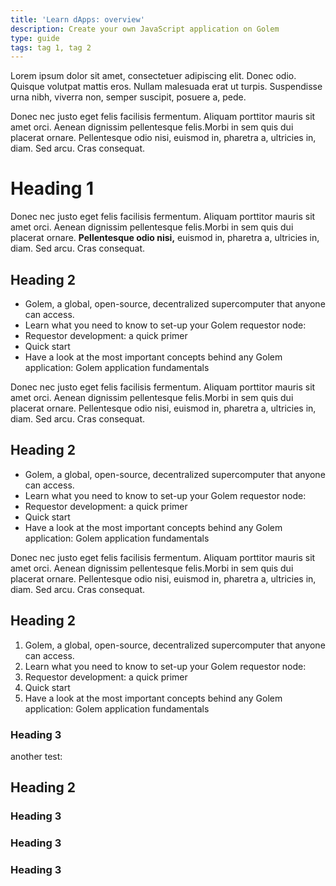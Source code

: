 ```yaml
---
title: 'Learn dApps: overview'
description: Create your own JavaScript application on Golem
type: guide
tags: tag 1, tag 2
---
```


Lorem ipsum dolor sit amet, consectetuer adipiscing elit. Donec odio. Quisque volutpat mattis eros. Nullam malesuada erat ut turpis. Suspendisse urna nibh, viverra non, semper suscipit, posuere a, pede.

Donec nec justo eget felis facilisis fermentum. Aliquam porttitor mauris sit amet orci. Aenean dignissim pellentesque felis.Morbi in sem quis dui placerat ornare. Pellentesque odio nisi, euismod in, pharetra a, ultricies in, diam. Sed arcu. Cras consequat.

# Heading 1

Donec nec justo eget felis facilisis fermentum. Aliquam porttitor mauris sit amet orci. Aenean dignissim pellentesque felis.Morbi in sem quis dui placerat ornare. **Pellentesque odio nisi,** euismod in, pharetra a, ultricies in, diam. Sed arcu. Cras consequat.

## Heading 2

- Golem, a global, open-source, decentralized supercomputer that anyone can access.
- Learn what you need to know to set-up your Golem requestor node:
- Requestor development: a quick primer
- Quick start
- Have a look at the most important concepts behind any Golem application: Golem application fundamentals

Donec nec justo eget felis facilisis fermentum. Aliquam porttitor mauris sit amet orci. Aenean dignissim pellentesque felis.Morbi in sem quis dui placerat ornare. Pellentesque odio nisi, euismod in, pharetra a, ultricies in, diam. Sed arcu. Cras consequat.

## Heading 2

- Golem, a global, open-source, decentralized supercomputer that anyone can access.
- Learn what you need to know to set-up your Golem requestor node:
- Requestor development: a quick primer
- Quick start
- Have a look at the most important concepts behind any Golem application: Golem application fundamentals

Donec nec justo eget felis facilisis fermentum. Aliquam porttitor mauris sit amet orci. Aenean dignissim pellentesque felis.Morbi in sem quis dui placerat ornare. Pellentesque odio nisi, euismod in, pharetra a, ultricies in, diam. Sed arcu. Cras consequat.

## Heading 2

1. Golem, a global, open-source, decentralized supercomputer that anyone can access.
2. Learn what you need to know to set-up your Golem requestor node:
3. Requestor development: a quick primer
4. Quick start
5. Have a look at the most important concepts behind any Golem application: Golem application fundamentals

### Heading 3



another test:


## Heading 2

### Heading 3

### Heading 3

### Heading 3
